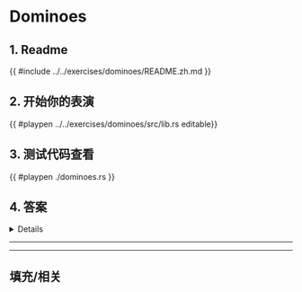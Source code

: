 # Dominoes
## 1. Readme

 {{ #include ../../exercises/dominoes/README.zh.md }}

 ## 2. 开始你的表演

 {{ #playpen ../../exercises/dominoes/src/lib.rs editable}}

 ## 3. 测试代码查看

 {{ #playpen ./dominoes.rs }}

 ## 4. 答案

 <details>

 {{ #playpen ../../exercises/dominoes/example.rs }}

 </details>

 ---
 ---

 ## 填充/相关


